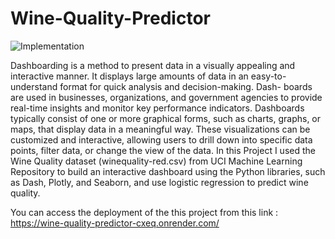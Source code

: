 # Wine-Quality-Predictor

![Implementation](https://github.com/JeewanthaUdeshika/Wine-Quality-Predictor/assets/73388062/5697a99e-dfc0-4af3-a6a6-80ff4ca1a37c)

Dashboarding is a method to present data in a visually appealing and interactive manner. It displays large amounts of data in an easy-to-understand format for quick analysis and decision-making. Dash-
boards are used in businesses, organizations, and government agencies to provide real-time insights and monitor key performance indicators. Dashboards typically consist of one or more graphical forms,
such as charts, graphs, or maps, that display data in a meaningful way. These visualizations can be customized and interactive, allowing users to drill down into specific data points, filter data, or change
the view of the data.
In this Project I used the Wine Quality dataset (winequality-red.csv) from UCI Machine Learning Repository to build an interactive dashboard using the Python libraries, such as Dash, Plotly, and
Seaborn, and use logistic regression to predict wine quality.

You can access the deployment of the this project from this link : https://wine-quality-predictor-cxeq.onrender.com/
